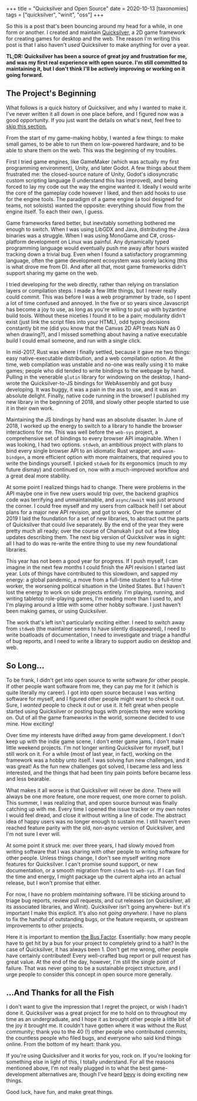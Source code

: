 +++
title = "Quicksilver and Open Source"
date = 2020-10-13
[taxonomies]
tags = ["quicksilver", "winit", "oss"]
+++

So this is a post that's been bouncing around my head for a while, in one form or another. I created and maintain [Quicksilver](https://github.com/ryanisaacg/quicksilver), a 2D game framework for creating games for desktop and the web. The reason I'm writing this post is that I also haven't *used* Quicksilver to make anything for over a year.

<!-- more -->

**TL;DR: Quicksilver has been a source of great joy and frustration for me, and was my first real experience with open source. I'm still committed to maintaining it, but I don't think I'll be actively improving or working on it going forward.**

## The Project's Beginning

<aside>

What follows is a quick history of Quicksilver, and why I wanted to make it. I've never written it all down in one place before, and I figured now was a good opportunity. If you just want the details on what's next, feel free to [skip this section.](#so-long)

</aside>

From the start of my game-making hobby, I wanted a few things: to make small games, to be able to run them on low-powered hardware, and to be able to share them on the web. This was the beginning of my troubles.

First I tried game engines, like GameMaker (which was actually my first programming environment), Unity, and later Godot. A few things about them frustrated me: the closed-source nature of Unity, Godot's idiosyncratic custom scripting language (I understand this has improved), and being forced to lay my code out the way the engine wanted it. Ideally I would write the core of the gameplay code however I liked, and then add hooks to use for the engine tools. The paradigm of a game engine (a tool designed for teams, not soloists) wanted the opposite: everything should flow from the engine itself. To each their own, I guess.

Game frameworks fared better, but inevitably something bothered me enough to switch. When I was using LibGDX and Java, distributing the Java binaries was a struggle. When I was using MonoGame and C#, cross-platform development on Linux was painful. Any dynamically typed programming language would eventually push me away after hours wasted tracking down a trivial bug. Even when I found a satisfactory programming language, often the game development ecosystem was sorely lacking (this is what drove me from D). And after all that, most game frameworks didn't support sharing my game on the web.

I tried developing for the web directly, rather than relying on translation layers or compilation steps. I made a few little things, but I never really could commit. This was before I was a web programmer by trade, so I spent a lot of time confused and annoyed. In the five or so years since Javascript has become a joy to use, as long as you're willing to put up with byzantine build tools. Without these niceties I found it to be a pain; modularity didn't exist (just link the script files into your HTML), odd typing decisions constantly bit me (did you know that the Canvas 2D API treats NaN as 0 when drawing?), and I missed something about having a native executable build I could email someone, and run with a single click.

In mid-2017, Rust was where I finally settled, because it gave me two things: easy native-executable distribution, and a web compilation option. At the time, web compilation was unstable and no-one was really using it to make games; people who did tended to write bindings to the webpage by hand. Pulling in the venerable `glutin` library for windowing on the desktop, I hand-wrote the Quicksilver-to-JS bindings for WebAssembly and got busy developing. It was buggy, it was a pain in the ass to use, and it was an absolute delight. Finally, native code running in the browser! I published my new library in the beginning of 2018, and slowly other people started to use it in their own work.

Maintaining the JS bindings by hand was an absolute disaster. In June of 2018, I worked up the energy to switch to a library to handle the browser interactions for me. This was well before the `web-sys` project, a comprehensive set of bindings to every browser API imaginable. When I was looking, I had two options. `stdweb`, an ambitious project with plans to bind every single browser API to an idiomatic Rust wrapper, and `wasm-bindgen`, a more efficient option with more maintainers, that required you to write the bindings yourself. I picked `stdweb` for its ergonomics (much to my future dismay) and continued on, now with a much-improved workflow and a great deal more stability.

At some point I realized things had to change. There were problems in the API maybe one in five new users would trip over, the backend graphics code was terrifying and unmaintainable, and `async/await` was just around the corner. I could free myself and my users from callback hell! I set about plans for a major new API revision, and got to work. Over the summer of 2019 I laid the foundation for a set of new libraries, to abstract out the parts of Quicksilver that could live separately. By the end of the year they were pretty much all ready; over the course of Chanukah I put out a few blog updates describing them. The next big version of Quicksilver was in sight: all I had to do was re-write the entire thing to use my new foundational libraries.

This year has not been a good year for progress. If I push myself, I can imagine in the next few months I could finish the API revision I started last year. Lots of things have contributed to this slowdown, and sapped my energy: a global pandemic, a move from a full-time student to a full-time worker, the worsening political situation in the United States. But I haven't lost the energy to work on side projects entirely. I'm playing, running, and writing tabletop role-playing games, I'm reading more than I used to, and I'm playing around a little with some other hobby software. I just haven't been making games, or using Quicksilver.

The work that's left isn't particularly exciting either. I need to switch away from `stdweb` (the maintainer seems to have silently disappeared), I need to write boatloads of documentation, I need to investigate and triage a handful of bug reports, and I need to write a library to support audio on desktop and web.

## So Long...

To be frank, I didn't get into open source to write software *for* other people. If other people want software from me, they can pay me for it (which is quite literally my career). I got into open source because I was writing software for myself, and I figured other people might want to check it out. Sure, I *wanted* people to check it out or use it. It felt great when people started using Quicksilver or posting bugs with projects they were working on. Out of all the game frameworks in the world, someone decided to use mine. How exciting!

Over time my interests have drifted away from game development. I don't keep up with the indie game scene, I don't enter game jams, I don't make little weekend projects. I'm not longer writing Quicksilver for myself, but I still work on it. For a while (most of last year, in fact), working on the framework was a hobby unto itself. I was solving fun new challenges, and it was great! As the fun new challenges got solved, I became less and less interested, and the things that had been tiny pain points before became less and less bearable.

What makes it all worse is that Quicksilver will never be *done.* There will always be one more feature, one more request, one more corner to polish. This summer, I was realizing that, and open source burnout was finally catching up with me. Every time I opened the issue tracker or my own notes I would feel dread, and close it without writing a line of code. The abstract idea of happy users was no longer enough to sustain me. I still haven't even reached feature parity with the old, non-async version of Quicksilver, and I'm not sure I ever will. 

At some point it struck me: over three years, I had slowly moved from writing software that I was sharing with other people to writing software for other people. Unless things change, I don't see myself writing more features for Quicksilver. I can't promise sound support, or new documentation, or a smooth migration from `stdweb` to `web-sys`. If I can find the time and energy, I might package up the current alpha into an actual release, but I won't promise that either.

For now, I have no problem *maintaining* software. I'll be sticking around to triage bug reports, review pull requests, and cut releases (on Quicksilver, all its associated libraries, and Winit). Quicksilver isn't going anywhere- but it's important I make this explicit. It's also not *going anywhere*. I have no plans to fix the handful of outstanding bugs, or the feature requests, or upstream improvements to other projects.

Here it is important to mention [the Bus Factor](https://en.wikipedia.org/wiki/Bus_factor). Essentially: how many people have to get hit by a bus for your project to completely grind to a halt? In the case of Quicksilver, it has always been 1. Don't get me wrong, other people have certainly contributed! Every well-crafted bug report or pull request has great value. At the end of the day, however, I'm still the single point of failure. That was never going to be a sustainable project structure, and I urge people to consider this concept in open source more generally.


## ...And Thanks for all the Fish

I don't want to give the impression that I regret the project, or wish I hadn't done it. Quicksilver was a great project for me to hold on to throughout my time as an undergraduate, and I hope it as brought other people a little bit of the joy it brought me. It couldn't have gotten where it was without the Rust community; thank you to the 40 (!) other people who contributed commits, the countless people who filed bugs, and everyone who said kind things online. From the bottom of my heart: thank you.

If you're using Quicksilver and it works for you, rock on. If you're looking for something else in light of this, I totally understand. For all the reasons mentioned above, I'm not really plugged in to what the best game-development alternatives are, though I've heard [bevy](https://github.com/bevyengine/bevy) is doing exciting new things.

Good luck, have fun, and make great things.
